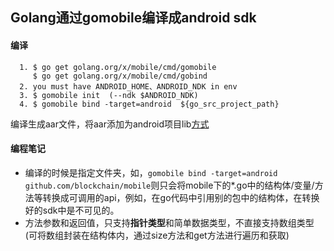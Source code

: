 ## Golang通过gomobile编译成android sdk



#### 编译

```
  1. $ go get golang.org/x/mobile/cmd/gomobile
     $ go get golang.org/x/mobile/cmd/gobind
  2. you must have ANDROID_HOME、ANDROID_NDK in env
  3. $ gomobile init  (--ndk $ANDROID_NDK)
  4. $ gomobile bind -target=android  ${go_src_project_path}
```



编译生成aar文件，将aar添加为android项目lib[方式](https://developer.android.com/studio/projects/android-library)



####  编程笔记

+ 编译的时候是指定文件夹，如，`gomobile bind -target=android github.com/blockchain/mobile`则只会将mobile下的*.go中的结构体/变量/方法等转换成可调用的api，例如，在go代码中引用别的包中的结构体，在转换好的sdk中是不可见的。
+ 方法参数和返回值，只支持**指针类型**和简单数据类型，不直接支持数组类型(可将数组封装在结构体内，通过size方法和get方法进行遍历和获取)